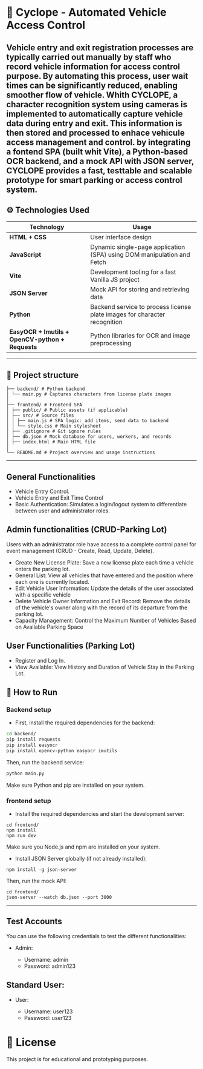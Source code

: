 # 🚗 Cyclope - Automated Vehicle Access Control

Vehicle entry and exit registration processes are typically carried out manually by staff who record vehicle information for access control purpose.
By automating this process, user wait times can be significantly reduced, enabling smoother flow of vehicle. Whith **CYCLOPE**, a character recognition system using cameras is implemented to automatically capture vehicle data during entry and exit. This information is then stored and processed to enhace vehicule access management and control.
by integrating a fontend **SPA** (built whit **Vite**), a **Python-based OCR** backend, and a mock **API** with **JSON server**, **CYCLOPE** provides a fast, testtable and scalable prototype for smart parking or access control system.
---
## ⚙️ Technologies Used

| **Technology**                                   | **Usage**                                                                 |
| ------------------------------------------------ | ------------------------------------------------------------------------- |
| **HTML + CSS**                                   | User interface design                                                     |
| **JavaScript**                                   | Dynamic single-page application (SPA) using DOM manipulation and Fetch    |
| **Vite**                                         | Development tooling for a fast Vanilla JS project                         |
| **JSON Server**                                  | Mock API for storing and retrieving data                                  |
| **Python**                                       | Backend service to process license plate images for character recognition |
| **EasyOCR + Imutils + OpenCV-python + Requests** | Python libraries for OCR and image preprocessing                          |
---

## 📁 Project structure

```
├── backend/ # Python backend
│ └── main.py # Captures characters from license plate images
│
├── frontend/ # Frontend SPA
│ ├── public/ # Public assets (if applicable)
│ ├── src/ # Source files
│ │ ├── main.js # SPA logic: add items, send data to backend
│ │ └── style.css # Main stylesheet
│ ├── .gitignore # Git ignore rules
│ ├── db.json # Mock database for users, workers, and records
│ ├── index.html # Main HTML file
│
└── README.md # Project overview and usage instructions
```
---
## General Functionalities

* Vehicle Entry Control.
* Vehicle Entry and Exit Time Control
* Basic Authentication: Simulates a login/logout system to differentiate between user and administrator roles.

## Admin functionalities (CRUD-Parking Lot)

Users with an administrator role have access to a complete control panel for event management (CRUD - Create, Read, Update, Delete).

* Create New License Plate: Save a new license plate each time a vehicle enters the parking lot.
* General List: View all vehicles that have entered and the position where each one is currently located.
* Edit Vehicle User Information: Update the details of the user associated with a specific vehicle
* Delete Vehicle Owner Information and Exit Record: Remove the details of the vehicle's owner along with the record of its departure from the parking lot.
* Capacity Management: Control the Maximum Number of Vehicles Based on Available Parking Space
  
## User Functionalities (Parking Lot)

* Register and Log In.
* View Available: View History and Duration of Vehicle Stay in the Parking Lot.


## 🚀 How to Run

### Backend setup

* First, install the required dependencies for the backend:

```bash
cd backend/
pip install requests
pip install easyocr
pip install opencv-python easyocr imutils
```
Then, run the backend service:
```bash
python main.py
```

Make sure Python and pip are installed on your system.

### frontend setup
* Install the required dependencies and start the development server:
```
cd frontend/
npm install
npm run dev
```
Make sure you Node.js and npm are installed on your system.

* Install JSON Server globally (if not already installed):
```
npm install -g json-server
```
Then, run the mock API:
```
cd frontend/
json-server --watch db.json --port 3000
```
---

## Test Accounts

You can use the following credentials to test the different functionalities:

* Admin:

  * Username: admin
  * Password: admin123

## Standard User:

* User:

  * Username: user123
  * Password: user123

# 📝 License
This project is for educational and prototyping purposes.
